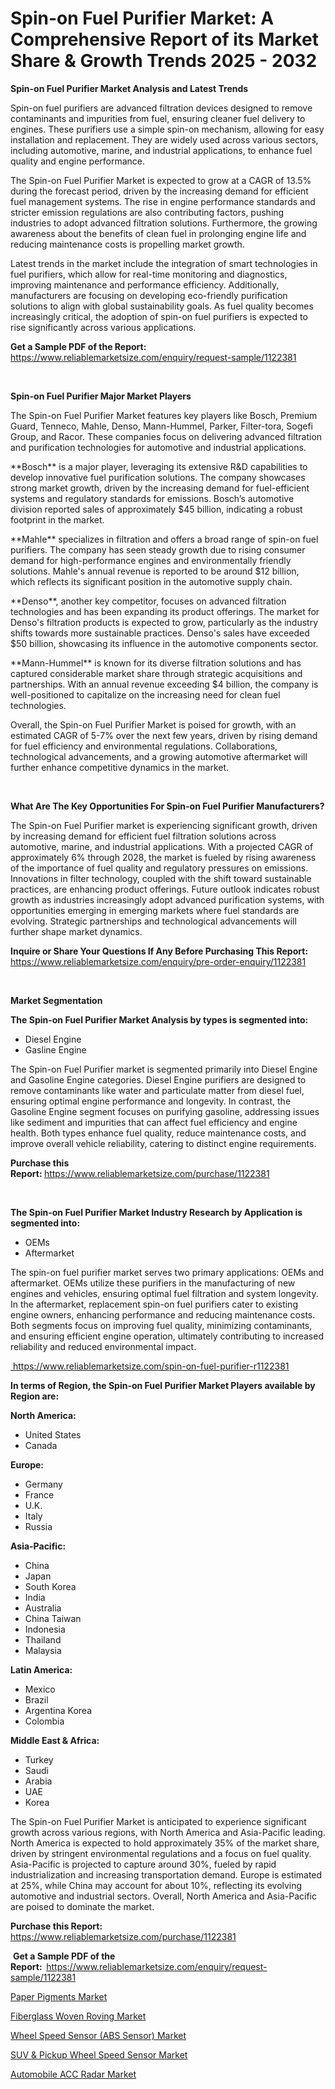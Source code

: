 <p><h1>Spin-on Fuel Purifier Market: A Comprehensive Report of its Market Share & Growth Trends 2025 - 2032</h1></p><p><strong>Spin-on Fuel Purifier Market Analysis and Latest Trends</strong></p>
<p><p>Spin-on fuel purifiers are advanced filtration devices designed to remove contaminants and impurities from fuel, ensuring cleaner fuel delivery to engines. These purifiers use a simple spin-on mechanism, allowing for easy installation and replacement. They are widely used across various sectors, including automotive, marine, and industrial applications, to enhance fuel quality and engine performance.</p><p>The Spin-on Fuel Purifier Market is expected to grow at a CAGR of 13.5% during the forecast period, driven by the increasing demand for efficient fuel management systems. The rise in engine performance standards and stricter emission regulations are also contributing factors, pushing industries to adopt advanced filtration solutions. Furthermore, the growing awareness about the benefits of clean fuel in prolonging engine life and reducing maintenance costs is propelling market growth.</p><p>Latest trends in the market include the integration of smart technologies in fuel purifiers, which allow for real-time monitoring and diagnostics, improving maintenance and performance efficiency. Additionally, manufacturers are focusing on developing eco-friendly purification solutions to align with global sustainability goals. As fuel quality becomes increasingly critical, the adoption of spin-on fuel purifiers is expected to rise significantly across various applications.</p></p>
<p><strong>Get a Sample PDF of the Report:&nbsp;</strong> <a href="https://www.reliablemarketsize.com/enquiry/request-sample/1122381?utm_campaign=1897&utm_medium=2&utm_source=Github&utm_content=ia&utm_term=30012025&utm_id=spin-on-fuel-purifier">https://www.reliablemarketsize.com/enquiry/request-sample/1122381</a></p>
<p>&nbsp;</p>
<p><strong>Spin-on Fuel Purifier Major Market Players</strong></p>
<p><p>The Spin-on Fuel Purifier Market features key players like Bosch, Premium Guard, Tenneco, Mahle, Denso, Mann-Hummel, Parker, Filter-tora, Sogefi Group, and Racor. These companies focus on delivering advanced filtration and purification technologies for automotive and industrial applications.</p><p>**Bosch** is a major player, leveraging its extensive R&D capabilities to develop innovative fuel purification solutions. The company showcases strong market growth, driven by the increasing demand for fuel-efficient systems and regulatory standards for emissions. Bosch’s automotive division reported sales of approximately $45 billion, indicating a robust footprint in the market.</p><p>**Mahle** specializes in filtration and offers a broad range of spin-on fuel purifiers. The company has seen steady growth due to rising consumer demand for high-performance engines and environmentally friendly solutions. Mahle's annual revenue is reported to be around $12 billion, which reflects its significant position in the automotive supply chain.</p><p>**Denso**, another key competitor, focuses on advanced filtration technologies and has been expanding its product offerings. The market for Denso's filtration products is expected to grow, particularly as the industry shifts towards more sustainable practices. Denso's sales have exceeded $50 billion, showcasing its influence in the automotive components sector.</p><p>**Mann-Hummel** is known for its diverse filtration solutions and has captured considerable market share through strategic acquisitions and partnerships. With an annual revenue exceeding $4 billion, the company is well-positioned to capitalize on the increasing need for clean fuel technologies.</p><p>Overall, the Spin-on Fuel Purifier Market is poised for growth, with an estimated CAGR of 5-7% over the next few years, driven by rising demand for fuel efficiency and environmental regulations. Collaborations, technological advancements, and a growing automotive aftermarket will further enhance competitive dynamics in the market.</p></p>
<p>&nbsp;</p>
<p><strong>What Are The Key Opportunities For Spin-on Fuel Purifier Manufacturers?</strong></p>
<p><p>The Spin-on Fuel Purifier market is experiencing significant growth, driven by increasing demand for efficient fuel filtration solutions across automotive, marine, and industrial applications. With a projected CAGR of approximately 6% through 2028, the market is fueled by rising awareness of the importance of fuel quality and regulatory pressures on emissions. Innovations in filter technology, coupled with the shift toward sustainable practices, are enhancing product offerings. Future outlook indicates robust growth as industries increasingly adopt advanced purification systems, with opportunities emerging in emerging markets where fuel standards are evolving. Strategic partnerships and technological advancements will further shape market dynamics.</p></p>
<p><strong>Inquire or Share Your Questions If Any Before Purchasing This Report:</strong> <a href="https://www.reliablemarketsize.com/enquiry/pre-order-enquiry/1122381?utm_campaign=1897&utm_medium=2&utm_source=Github&utm_content=ia&utm_term=30012025&utm_id=spin-on-fuel-purifier">https://www.reliablemarketsize.com/enquiry/pre-order-enquiry/1122381</a></p>
<p>&nbsp;</p>
<p><strong>Market Segmentation</strong></p>
<p><strong>The Spin-on Fuel Purifier Market Analysis by types is segmented into:</strong></p>
<p><ul><li>Diesel Engine</li><li>Gasline Engine</li></ul></p>
<p><p>The Spin-on Fuel Purifier market is segmented primarily into Diesel Engine and Gasoline Engine categories. Diesel Engine purifiers are designed to remove contaminants like water and particulate matter from diesel fuel, ensuring optimal engine performance and longevity. In contrast, the Gasoline Engine segment focuses on purifying gasoline, addressing issues like sediment and impurities that can affect fuel efficiency and engine health. Both types enhance fuel quality, reduce maintenance costs, and improve overall vehicle reliability, catering to distinct engine requirements.</p></p>
<p><strong>Purchase this Report:&nbsp;</strong><a href="https://www.reliablemarketsize.com/purchase/1122381?utm_campaign=1897&utm_medium=2&utm_source=Github&utm_content=ia&utm_term=30012025&utm_id=spin-on-fuel-purifier">https://www.reliablemarketsize.com/purchase/1122381</a></p>
<p>&nbsp;</p>
<p><strong>The Spin-on Fuel Purifier Market Industry Research by Application is segmented into:</strong></p>
<p><ul><li>OEMs</li><li>Aftermarket</li></ul></p>
<p><p>The spin-on fuel purifier market serves two primary applications: OEMs and aftermarket. OEMs utilize these purifiers in the manufacturing of new engines and vehicles, ensuring optimal fuel filtration and system longevity. In the aftermarket, replacement spin-on fuel purifiers cater to existing engine owners, enhancing performance and reducing maintenance costs. Both segments focus on improving fuel quality, minimizing contaminants, and ensuring efficient engine operation, ultimately contributing to increased reliability and reduced environmental impact.</p></p>
<p><a href="https://www.reliablemarketsize.com/spin-on-fuel-purifier-r1122381?utm_campaign=1897&utm_medium=2&utm_source=Github&utm_content=ia&utm_term=30012025&utm_id=spin-on-fuel-purifier">&nbsp;https://www.reliablemarketsize.com/spin-on-fuel-purifier-r1122381</a></p>
<p><strong>In terms of Region, the Spin-on Fuel Purifier Market Players available by Region are:</strong></p>
<p>
    <p> <strong> North America: </strong>
        <ul>
            <li>United States</li>
            <li>Canada</li>
        </ul>
        </p> 
    <p> <strong> Europe: </strong>
        <ul>
            <li>Germany</li>
            <li>France</li>
            <li>U.K.</li>
            <li>Italy</li>
            <li>Russia</li>
        </ul>
        </p> 
    <p> <strong> Asia-Pacific: </strong>
        <ul>
            <li>China</li>
            <li>Japan</li>
            <li>South Korea</li>
            <li>India</li>
            <li>Australia</li>
            <li>China Taiwan</li>
            <li>Indonesia</li>
            <li>Thailand</li>
            <li>Malaysia</li>
        </ul>
        </p> 
    <p> <strong> Latin America: </strong>
        <ul>
            <li>Mexico</li>
            <li>Brazil</li>
            <li>Argentina Korea</li>
            <li>Colombia</li>
        </ul>
        </p> 
    <p> <strong> Middle East & Africa: </strong>
        <ul>
            <li>Turkey</li>
            <li>Saudi</li>
            <li>Arabia</li>
            <li>UAE</li>
            <li>Korea</li>
        </ul>
    </p>
    </p>
<p><p>The Spin-on Fuel Purifier Market is anticipated to experience significant growth across various regions, with North America and Asia-Pacific leading. North America is expected to hold approximately 35% of the market share, driven by stringent environmental regulations and a focus on fuel quality. Asia-Pacific is projected to capture around 30%, fueled by rapid industrialization and increasing transportation demand. Europe is estimated at 25%, while China may account for about 10%, reflecting its evolving automotive and industrial sectors. Overall, North America and Asia-Pacific are poised to dominate the market.</p></p>
<p><strong>Purchase this Report: </strong><a href="https://www.reliablemarketsize.com/purchase/1122381?utm_campaign=1897&utm_medium=2&utm_source=Github&utm_content=ia&utm_term=30012025&utm_id=spin-on-fuel-purifier">https://www.reliablemarketsize.com/purchase/1122381</a></p>
<p>&nbsp;<strong>Get a Sample PDF of the Report:&nbsp;&nbsp;</strong><a href="https://www.reliablemarketsize.com/enquiry/request-sample/1122381?utm_campaign=1897&utm_medium=2&utm_source=Github&utm_content=ia&utm_term=30012025&utm_id=spin-on-fuel-purifier">https://www.reliablemarketsize.com/enquiry/request-sample/1122381</a></p>
<p><strong></strong></p>
<p><p><a href="https://github.com/lessielawlis/Market-Research-Report-List-1/blob/main/paper-pigments-market.md?utm_campaign=1897&utm_medium=2&utm_source=Github&utm_content=ia&utm_term=30012025&utm_id=spin-on-fuel-purifier">Paper Pigments Market</a></p><p><a href="https://github.com/tshumaalzlam0/Market-Research-Report-List-1/blob/main/fiberglass-woven-roving-market.md?utm_campaign=1897&utm_medium=2&utm_source=Github&utm_content=ia&utm_term=30012025&utm_id=spin-on-fuel-purifier">Fiberglass Woven Roving Market</a></p><p><a href="https://www.linkedin.com/pulse/informative-market-research-report-wheel-speed-sensor-qp2rc?utm_campaign=1897&utm_medium=2&utm_source=Github&utm_content=ia&utm_term=30012025&utm_id=spin-on-fuel-purifier">Wheel Speed Sensor (ABS Sensor) Market</a></p><p><a href="https://www.linkedin.com/pulse/global-suv-pickup-wheel-speed-sensor-market-research-2025-2032-qp31c?utm_campaign=1897&utm_medium=2&utm_source=Github&utm_content=ia&utm_term=30012025&utm_id=spin-on-fuel-purifier">SUV & Pickup Wheel Speed Sensor Market</a></p><p><a href="https://www.linkedin.com/pulse/discovering-automobile-acc-radarmarkets-types-applications-0dmye?utm_campaign=1897&utm_medium=2&utm_source=Github&utm_content=ia&utm_term=30012025&utm_id=spin-on-fuel-purifier">Automobile ACC Radar Market</a></p></p>